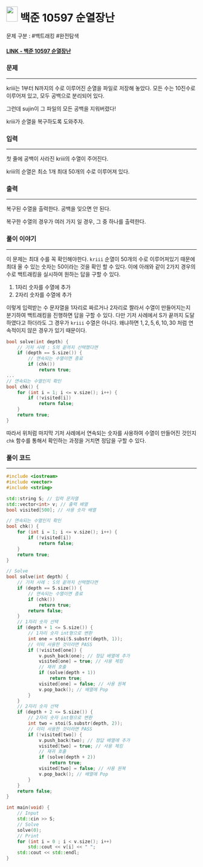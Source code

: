 
# <img src="https://d2gd6pc034wcta.cloudfront.net/tier/11.svg" width="30" height="40"> 백준 10597 순열장난


문제 구분 : #백트래킹 #완전탐색
#### [LINK - 백준 10597 순열장난](https://www.acmicpc.net/problem/10597)

### 문제
<hr>

kriii는 1부터 N까지의 수로 이루어진 순열을 파일로 저장해 놓았다. 모든 수는 10진수로 이루어져 있고, 모두 공백으로 분리되어 있다.

그런데 sujin이 그 파일의 모든 공백을 지워버렸다!

kriii가 순열을 복구하도록 도와주자.

### 입력
<hr>

첫 줄에 공백이 사라진 kriii의 수열이 주어진다.

kriii의 순열은 최소 1개 최대 50개의 수로 이루어져 있다.
### 출력
<hr>

복구된 수열을 출력한다. 공백을 잊으면 안 된다.

복구한 수열의 경우가 여러 가지 일 경우, 그 중 하나를 출력한다.
### 풀이 이야기
<hr>

이 문제는 최대 수를 꼭 확인해야한다. `kriii` 순열이 50개의 수로 이루어져있기 때문에 최대 올 수 있는 숫자는 50이라는 것을 확인 할 수 있다. 이에 아래와 같이 2가지 경우의 수로 백트래킹을 실시하여 원하는 답을 구할 수 있다.

1. 1자리 숫자를 수열에 추가
2. 2자리 숫자를 수열에 추가

이렇게 입력받는 수 문자열을 1자리로 짜르거나 2자리로 짤라서 수열이 만들어지는지 분기하여 백트래킹을 진행하면 답을 구할 수 있다. 다만 기저 사례에서 S가 끝까지 도달하였다고 하더라도 그 경우가 `kriii` 수열은 아니다. 왜냐하면 $1, 2, 5, 6, 10, 30$ 처럼 연속적이지 않은 경우가 있기 때문이다.

```c++
bool solve(int depth) {
    // 기저 사례 : S의 끝까지 선택했다면
    if (depth == S.size()) {
        // 연속되는 수열이면 종료
        if (chk())
            return true;
...
// 연속되는 수열인지 확인
bool chk() {
    for (int i = 1; i <= v.size(); i++) {
        if (!visited[i])
            return false;
    }
    return true;
}
```

따라서 위처럼 마지막 기저 사례에서 연속되는 숫자를 사용하여 수열이 만들어진 것인지 `chk` 함수를 통해서 확인하는 과정을 거치면 정답을 구할 수 있다.

### 풀이 코드
<hr>

``` c++
#include <iostream>
#include <vector>
#include <string>

std::string S; // 입력 문자열
std::vector<int> v; // 출력 배열
bool visited[500]; // 사용 숫자 배열

// 연속되는 수열인지 확인
bool chk() {
    for (int i = 1; i <= v.size(); i++) {
        if (!visited[i])
            return false;
    }
    return true;
}

// Solve
bool solve(int depth) {
    // 기저 사례 : S의 끝까지 선택했다면
    if (depth == S.size()) {
        // 연속되는 수열이면 종료
        if (chk())
            return true;
        return false;
    }
    // 1자리 숫자 선택
    if (depth + 1 <= S.size()) {
        // 1자리 숫자 int형으로 변환
        int one = stoi(S.substr(depth, 1));
        // 이미 사용한 것이라면 PASS
        if (!visited[one]) {
            v.push_back(one); // 정답 배열에 추가
            visited[one] = true; // 사용 체킹
            // 재귀 호출
            if (solve(depth + 1))
                return true;
            visited[one] = false; // 사용 원복
            v.pop_back(); // 배열에 Pop
        }
    }
    // 2자리 숫자 선택
    if (depth + 2 <= S.size()) {
        // 2자리 숫자 int형으로 변환
        int two = stoi(S.substr(depth, 2));
        // 이미 사용한 것이라면 PASS
        if (!visited[two]) {
            v.push_back(two); // 정답 배열에 추가
            visited[two] = true; // 사용 체킹
            // 재귀 호출
            if (solve(depth + 2))
                return true;
            visited[two] = false; // 사용 원복
            v.pop_back(); // 배열에 Pop
        }
    }
    return false;
}

int main(void) {
    // Input
    std::cin >> S;
    // Solve
    solve(0);
    // Print
    for (int i = 0 ; i < v.size(); i++)
        std::cout << v[i] << " ";
    std::cout << std::endl;
}
```
